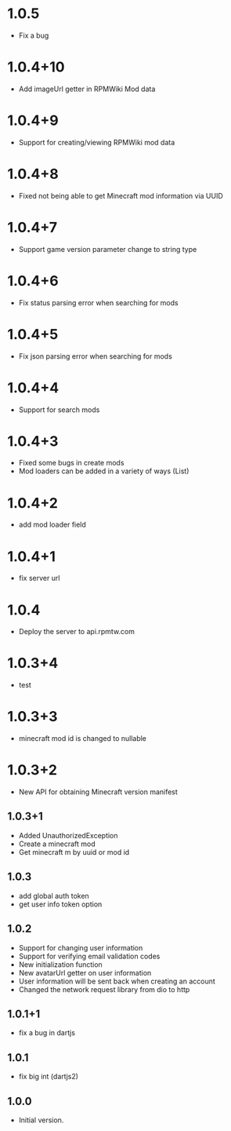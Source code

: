 # 1.0.5
- Fix a bug
# 1.0.4+10
- Add imageUrl getter in RPMWiki Mod data
# 1.0.4+9
- Support for creating/viewing RPMWiki mod data
# 1.0.4+8
- Fixed not being able to get Minecraft mod information via UUID
# 1.0.4+7
- Support game version parameter change to string type
# 1.0.4+6
- Fix status parsing error when searching for mods
# 1.0.4+5
- Fix json parsing error when searching for mods
# 1.0.4+4
- Support for search mods
# 1.0.4+3
- Fixed some bugs in create mods
- Mod loaders can be added in a variety of ways (List)
# 1.0.4+2
- add mod loader field
# 1.0.4+1
- fix server url
# 1.0.4

- Deploy the server to api.rpmtw.com
# 1.0.3+4
- test
# 1.0.3+3
- minecraft mod id is changed to nullable
# 1.0.3+2

- New API for obtaining Minecraft version manifest

## 1.0.3+1

- Added UnauthorizedException 
- Create a minecraft mod
- Get minecraft m by uuid or mod id

## 1.0.3

- add global auth token
- get user info token option

## 1.0.2

- Support for changing user information
- Support for verifying email validation codes
- New initialization function
- New avatarUrl getter on user information
- User information will be sent back when creating an account
- Changed the network request library from dio to http

## 1.0.1+1

- fix a bug in dartjs

## 1.0.1

- fix big int (dartjs2)
## 1.0.0

- Initial version.